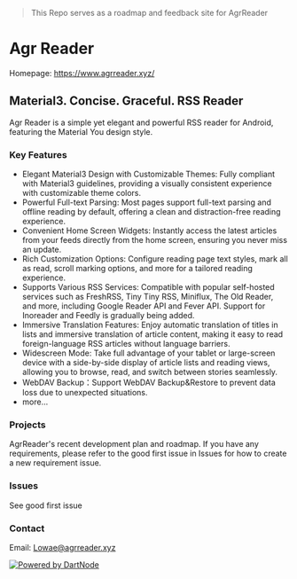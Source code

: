 > This Repo serves as a roadmap and feedback site for AgrReader

# Agr Reader
Homepage: https://www.agrreader.xyz/

## Material3. Concise. Graceful. RSS Reader

Agr Reader is a simple yet elegant and powerful RSS reader for Android, featuring the Material You design style.

### Key Features

- Elegant Material3 Design with Customizable Themes: Fully compliant with Material3 guidelines, providing a visually consistent experience with customizable theme colors.
- Powerful Full-text Parsing: Most pages support full-text parsing and offline reading by default, offering a clean and distraction-free reading experience.
- Convenient Home Screen Widgets: Instantly access the latest articles from your feeds directly from the home screen, ensuring you never miss an update.
- Rich Customization Options: Configure reading page text styles, mark all as read, scroll marking options, and more for a tailored reading experience.
- Supports Various RSS Services: Compatible with popular self-hosted services such as FreshRSS, Tiny Tiny RSS, Miniflux, The Old Reader, and more, including Google Reader API and Fever API. Support for Inoreader and Feedly is gradually being added.
- Immersive Translation Features: Enjoy automatic translation of titles in lists and immersive translation of article content, making it easy to read foreign-language RSS articles without language barriers.
- Widescreen Mode: Take full advantage of your tablet or large-screen device with a side-by-side display of article lists and reading views, allowing you to browse, read, and switch between stories seamlessly.
- WebDAV Backup：Support WebDAV Backup&Restore to prevent data loss due to unexpected situations.
- more...


### Projects
AgrReader's recent development plan and roadmap. If you have any requirements, please refer to the good first issue in Issues for how to create a new requirement issue.

### Issues
See good first issue

### Contact
Email: Lowae@agrreader.xyz


[![Powered by DartNode](https://dartnode.com/branding/DN-Open-Source-sm.png)](https://dartnode.com "Powered by DartNode - Free VPS for Open Source")
